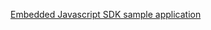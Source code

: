 [Embedded Javascript SDK sample application](https://github.com/okta/okta-auth-js/tree/master/samples/generated/express-embedded-auth-with-sdk)
